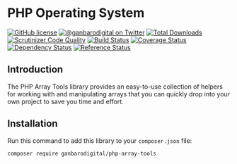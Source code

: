 # PHP Operating System

[![GitHub license](https://img.shields.io/badge/license-New%20BSD-blue.svg)](https://raw.githubusercontent.com/ganbarodigital/php-array-tools/develop/LICENSE.md)
[![@ganbarodigital on Twitter](http://img.shields.io/badge/twitter-%40ganbarodigital-blue.svg?style=flat)](https://twitter.com/ganbarodigital)
[![Total Downloads](https://img.shields.io/packagist/dt/ganbarodigital/php-array-tools.svg?style=flat)](https://packagist.org/packages/ganbarodigital/php-array-tools)
[![Scrutinizer Code Quality](https://scrutinizer-ci.com/g/ganbarodigital/php-array-tools/badges/quality-score.png?b=master)](https://scrutinizer-ci.com/g/ganbarodigital/php-array-tools/?branch=master)
[![Build Status](https://scrutinizer-ci.com/g/ganbarodigital/php-array-tools/badges/build.png?b=master)](https://scrutinizer-ci.com/g/ganbarodigital/php-array-tools/build-status/master)
[![Coverage Status](https://coveralls.io/repos/ganbarodigital/php-array-tools/badge.svg)](https://coveralls.io/r/ganbarodigital/php-array-tools)
[![Dependency Status](https://www.versioneye.com/php/ganbarodigital:php-array-tools/dev-master/badge.svg)](https://www.versioneye.com/php/ganbarodigital:php-array-tools/dev-master)
[![Reference Status](https://www.versioneye.com/php/ganbarodigital:php-array-tools/reference_badge.svg?style=flat)](https://www.versioneye.com/php/ganbarodigital:php-array-tools/references)

## Introduction

The PHP Array Tools library provides an easy-to-use collection of helpers for working with and manipulating arrays that you can quickly drop into your own project to save you time and effort.

## Installation

Run this command to add this library to your `composer.json` file:

    composer require ganbarodigital/php-array-tools
